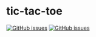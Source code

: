 # tic-tac-toe

[![GitHub issues](https://img.shields.io/github/issues/xylene1980/tic-tac-toe.svg)](https://github.com/xylene1980/tic-tac-toe/issues?q=is%3Aopen+is%3Aissue)
[![GitHub issues](https://img.shields.io/github/issues-closed/xylene1980/tic-tac-toe.svg)](https://github.com/xylene1980/tic-tac-toe/issues?q=is%3Aissue+is%3Aclosed)


